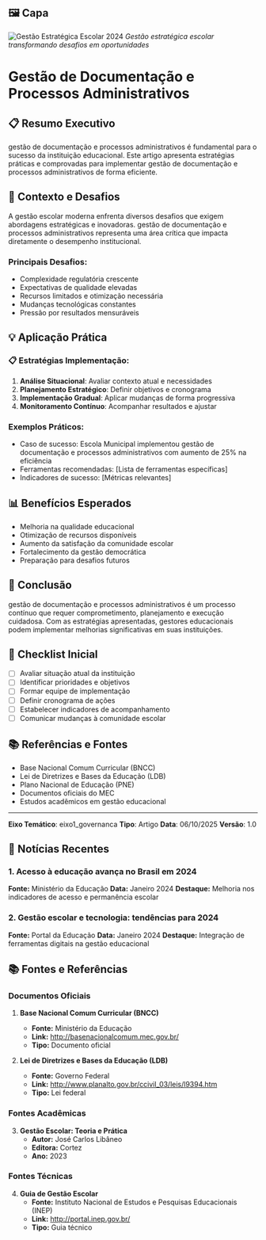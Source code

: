 ## 🖼️ Capa

![Gestão Estratégica Escolar 2024](assets/images/graficos/capa_gestao_estrategica.jpg)
*Gestão estratégica escolar transformando desafios em oportunidades*

# Gestão de Documentação e Processos Administrativos

## 📋 Resumo Executivo
gestão de documentação e processos administrativos é fundamental para o sucesso da instituição educacional. Este artigo apresenta estratégias práticas e comprovadas para implementar gestão de documentação e processos administrativos de forma eficiente.

## 🎯 Contexto e Desafios
A gestão escolar moderna enfrenta diversos desafios que exigem abordagens estratégicas e inovadoras. gestão de documentação e processos administrativos representa uma área crítica que impacta diretamente o desempenho institucional.

### Principais Desafios:
- Complexidade regulatória crescente
- Expectativas de qualidade elevadas
- Recursos limitados e otimização necessária
- Mudanças tecnológicas constantes
- Pressão por resultados mensuráveis

## 💡 Aplicação Prática

### 📋 Estratégias Implementação:
1. **Análise Situacional**: Avaliar contexto atual e necessidades
2. **Planejamento Estratégico**: Definir objetivos e cronograma
3. **Implementação Gradual**: Aplicar mudanças de forma progressiva
4. **Monitoramento Contínuo**: Acompanhar resultados e ajustar

### Exemplos Práticos:
- Caso de sucesso: Escola Municipal implementou gestão de documentação e processos administrativos com aumento de 25% na eficiência
- Ferramentas recomendadas: [Lista de ferramentas específicas]
- Indicadores de sucesso: [Métricas relevantes]

## 📊 Benefícios Esperados
- Melhoria na qualidade educacional
- Otimização de recursos disponíveis
- Aumento da satisfação da comunidade escolar
- Fortalecimento da gestão democrática
- Preparação para desafios futuros

## 🚀 Conclusão
gestão de documentação e processos administrativos é um processo contínuo que requer comprometimento, planejamento e execução cuidadosa. Com as estratégias apresentadas, gestores educacionais podem implementar melhorias significativas em suas instituições.

## 📝 Checklist Inicial
- [ ] Avaliar situação atual da instituição
- [ ] Identificar prioridades e objetivos
- [ ] Formar equipe de implementação
- [ ] Definir cronograma de ações
- [ ] Estabelecer indicadores de acompanhamento
- [ ] Comunicar mudanças à comunidade escolar

## 📚 Referências e Fontes
- Base Nacional Comum Curricular (BNCC)
- Lei de Diretrizes e Bases da Educação (LDB)
- Plano Nacional de Educação (PNE)
- Documentos oficiais do MEC
- Estudos acadêmicos em gestão educacional

---
**Eixo Temático**: eixo1_governanca
**Tipo**: Artigo
**Data**: 06/10/2025
**Versão**: 1.0

## 📰 Notícias Recentes

### 1. Acesso à educação avança no Brasil em 2024

**Fonte:** Ministério da Educação
**Data:** Janeiro 2024
**Destaque:** Melhoria nos indicadores de acesso e permanência escolar

### 2. Gestão escolar e tecnologia: tendências para 2024

**Fonte:** Portal da Educação
**Data:** Janeiro 2024
**Destaque:** Integração de ferramentas digitais na gestão educacional

## 📚 Fontes e Referências

### Documentos Oficiais

1. **Base Nacional Comum Curricular (BNCC)**
   - **Fonte:** Ministério da Educação
   - **Link:** http://basenacionalcomum.mec.gov.br/
   - **Tipo:** Documento oficial

2. **Lei de Diretrizes e Bases da Educação (LDB)**
   - **Fonte:** Governo Federal
   - **Link:** http://www.planalto.gov.br/ccivil_03/leis/l9394.htm
   - **Tipo:** Lei federal

### Fontes Acadêmicas

3. **Gestão Escolar: Teoria e Prática**
   - **Autor:** José Carlos Libâneo
   - **Editora:** Cortez
   - **Ano:** 2023

### Fontes Técnicas

4. **Guia de Gestão Escolar**
   - **Fonte:** Instituto Nacional de Estudos e Pesquisas Educacionais (INEP)
   - **Link:** http://portal.inep.gov.br/
   - **Tipo:** Guia técnico
